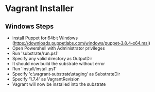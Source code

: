 # Vagrant Installer

## Windows Steps

 * Install Puppet for 64bit Windows (https://downloads.puppetlabs.com/windows/puppet-3.8.4-x64.msi)
 * Open Powershell with Administrator privileges
 * Run 'substrate/run.ps1'
 * Specify any valid directory as OutputDir
 * It should now build the substrate without error
 * Run 'install/install.ps1'
 * Specify 'c:\vagrant-substrate\staging' as SubstrateDir
 * Specify '1.7.4' as VagrantRevision
 * Vagrant will now be installed into the substrate
